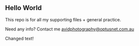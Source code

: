 ## Hello World

This repo is for all my supporting files + general practice.

Need any info? Contact me avidphotography@optusnet.com.au

Changed text!

